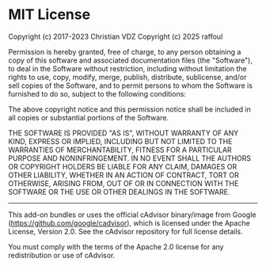 # MIT License

Copyright (c) 2017-2023 Christian VDZ
Copyright (c) 2025 raffoul

Permission is hereby granted, free of charge, to any person obtaining a copy
of this software and associated documentation files (the "Software"), to deal
in the Software without restriction, including without limitation the rights
to use, copy, modify, merge, publish, distribute, sublicense, and/or sell
copies of the Software, and to permit persons to whom the Software is
furnished to do so, subject to the following conditions:

The above copyright notice and this permission notice shall be included in all
copies or substantial portions of the Software.

THE SOFTWARE IS PROVIDED "AS IS", WITHOUT WARRANTY OF ANY KIND, EXPRESS OR
IMPLIED, INCLUDING BUT NOT LIMITED TO THE WARRANTIES OF MERCHANTABILITY,
FITNESS FOR A PARTICULAR PURPOSE AND NONINFRINGEMENT. IN NO EVENT SHALL THE
AUTHORS OR COPYRIGHT HOLDERS BE LIABLE FOR ANY CLAIM, DAMAGES OR OTHER
LIABILITY, WHETHER IN AN ACTION OF CONTRACT, TORT OR OTHERWISE, ARISING FROM,
OUT OF OR IN CONNECTION WITH THE SOFTWARE OR THE USE OR OTHER DEALINGS IN THE
SOFTWARE.

---

This add-on bundles or uses the official cAdvisor binary/image from Google (https://github.com/google/cadvisor), which is licensed under the Apache License, Version 2.0. See the cAdvisor repository for full license details.

You must comply with the terms of the Apache 2.0 license for any redistribution or use of cAdvisor.
